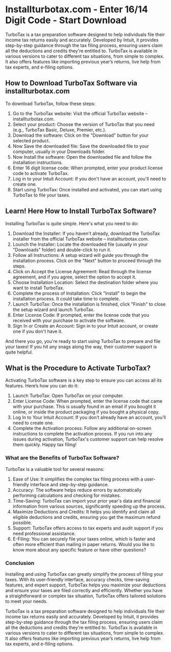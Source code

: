 # Installturbotax.com - Enter 16/14 Digit Code - Start Download
TurboTax is a tax preparation software designed to help individuals file their income tax returns easily and accurately. Developed by Intuit, it provides step-by-step guidance through the tax filing process, ensuring users claim all the deductions and credits they're entitled to. TurboTax is available in various versions to cater to different tax situations, from simple to complex. It also offers features like importing previous year’s returns, live help from tax experts, and e-filing options.

## How to Download TurboTax Software via installturbotax.com
To download TurboTax, follow these steps:
1.	Go to the TurboTax website: Visit the official TurboTax website – installturbotax.com.
2.	Select your product: Choose the version of TurboTax that you need (e.g., TurboTax Basic, Deluxe, Premier, etc.).
3.	Download the software: Click on the "Download" button for your selected product.
4.	Now Save the downloaded file: Save the downloaded file to your computer, usually in your Downloads folder.
5.	Now Install the software: Open the downloaded file and follow the installation instructions.
6.	Enter 16 digit license code: When prompted, enter your product license code to activate TurboTax.
7.	Log in to your Intuit Account: If you don't have an account, you'll need to create one.
8.	Start using TurboTax: Once installed and activated, you can start using TurboTax to file your taxes.

## Learn! Here How to Install TurboTax Software?
Installing TurboTax is quite simple. Here's what you need to do:
1.	Download the Installer: If you haven't already, download the TurboTax installer from the official TurboTax website – installturbotax.com.
2.	Lounch the Installer: Locate the downloaded file (usually in your "Downloads" folder) and double-click to run it.
3.	Follow all Instructions: A setup wizard will guide you through the installation process. Click on the "Next" button to proceed through the steps.
4.	Click on Accept the License Agreement: Read through the license agreement, and if you agree, select the option to accept it.
5.	Choose Installation Location: Select the destination folder where you want to install TurboTax. 
6.	Complete the process of Installation: Click "Install" to begin the installation process. It could take time to complete.
7.	Launch TurboTax: Once the installation is finished, click "Finish" to close the setup wizard and launch TurboTax.
8.	Enter License Code: If prompted, enter the license code that you received with your purchase to activate the software.
9.	Sign In or Create an Account: Sign in to your Intuit account, or create one if you don't have it.

And there you go, you're ready to start using TurboTax to prepare and file your taxes! If you hit any snags along the way, their customer support is quite helpful.

## What is the Procedure to Activate TurboTax?
Activating TurboTax software is a key step to ensure you can access all its features. Here’s how you can do it:
1.	Launch TurboTax: Open TurboTax on your computer.
2.	Enter License Code: When prompted, enter the license code that came with your purchase. This is usually found in an email if you bought it online, or inside the product packaging if you bought a physical copy.
3.	Log In to Your Intuit Account: If you don’t already have an account, you’ll need to create one.
4.	Complete the Activation process: Follow any additional on-screen instructions to complete the activation process.
If you run into any issues during activation, TurboTax's customer support can help resolve them quickly. Happy tax filing! 

### What are the Benefits of  TurboTax Software?
TurboTax is a valuable tool for several reasons:
1.	Ease of Use: It simplifies the complex tax filing process with a user-friendly interface and step-by-step guidance.
2.	Accuracy: The software helps reduce errors by automatically performing calculations and checking for mistakes.
3.	Time-Saving: TurboTax can import your prior year's data and financial information from various sources, significantly speeding up the process.
4.	Maximize Deductions and Credits: It helps you identify and claim all eligible deductions and credits, ensuring you get the maximum refund possible.
5.	Support: TurboTax offers access to tax experts and audit support if you need professional assistance.
6.	E-Filing: You can securely file your taxes online, which is faster and often more efficient than mailing in paper returns.
Would you like to know more about any specific feature or have other questions?

### Conclusion
Installing and using TurboTax can greatly simplify the process of filing your taxes. With its user-friendly interface, accuracy checks, time-saving features, and expert support, TurboTax helps you maximize your deductions and ensure your taxes are filed correctly and efficiently. Whether you have a straightforward or complex tax situation, TurboTax offers tailored solutions to meet your needs.

TurboTax is a tax preparation software designed to help individuals file their income tax returns easily and accurately. Developed by Intuit, it provides step-by-step guidance through the tax filing process, ensuring users claim all the deductions and credits they're entitled to. TurboTax is available in various versions to cater to different tax situations, from simple to complex. It also offers features like importing previous year’s returns, live help from tax experts, and e-filing options.
    
